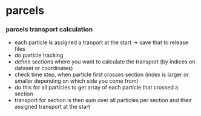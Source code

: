 # parcels

### parcels transport calculation
- each particle is assigned a tranport at the start -> save that to release files
- do particle tracking
- define sections where you want to calculate the transport (by indices on dataset or coordinates)
- check time step, when particle first crosses section (index is larger or smaller depending on which side you come from)
- do this for all particles to get array of each particle that crossed a section
- transport for section is then sum over all particles per section and their assigned transport at the start
